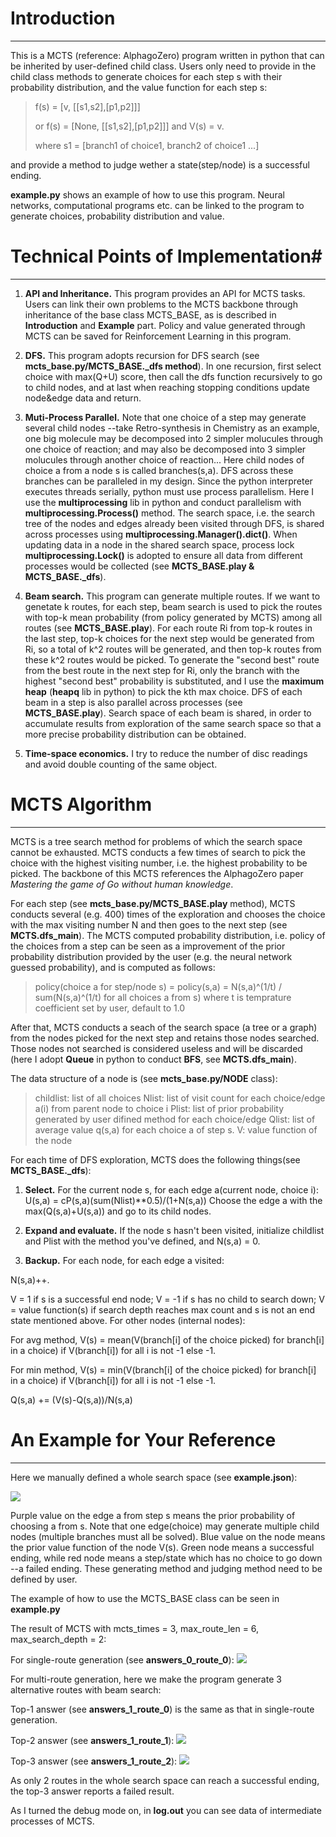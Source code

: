 # Introduction #

----------
This is a MCTS (reference: AlphagoZero) program written in python that can be inherited by user-defined child class. Users only need to provide in the child class methods to generate choices for each step s with their probability distribution, and the value function for each step s:
> f(s) = [v, [[s1,s2],[p1,p2]]] 
> 
> or f(s) = [None, [[s1,s2],[p1,p2]]] and V(s) = v.
> 
> where s1 = [branch1 of choice1, branch2 of choice1 ...]

and provide a method to judge wether a state(step/node) is a successful ending.

**example.py** shows an example of how to use this program. Neural networks, computational programs etc. can be linked to the program to generate choices, probability distribution and value.

# Technical Points of Implementation#

----------
1. **API and Inheritance.** This program provides an API for MCTS tasks. Users can link their own problems to the MCTS backbone through inheritance of the base class MCTS_BASE, as is described in **Introduction** and **Example** part. Policy and value generated through MCTS can be saved for Reinforcement Learning in this program.

2. **DFS.** This program adopts recursion for DFS search (see **mcts_base.py/MCTS_BASE._dfs method**). In one recursion, first select choice with max(Q+U) score, then call the dfs function recursively to go to child nodes, and at last when reaching stopping conditions update node&edge data and return.

3. **Muti-Process Parallel.** Note that one choice of a step may generate several child nodes --take Retro-synthesis in Chemistry as an example, one big molecule may be decomposed into 2 simpler molucules through one choice of reaction; and may also be decomposed into 3 simpler molucules through another choice of reaction... Here child nodes of choice a from a node s is called branches(s,a). DFS across these branches can be paralleled in my design. Since the python interpreter executes threads serially, python must use process parallelism. Here I use the **multiprocessing** lib in python and conduct parallelism with **multiprocessing.Process()** method. The search space, i.e. the search tree of the nodes and edges already been visited through DFS, is shared across processes using **multiprocessing.Manager().dict()**. When updating data in a node in the shared search space, process lock **multiprocessing.Lock()** is adopted to ensure all data from different processes would be collected (see **MCTS_BASE.play & MCTS_BASE._dfs**).

4. **Beam search.** This program can generate multiple routes. If we want to genetate k routes, for each step, beam search is used to pick the routes with top-k mean probability (from policy generated by MCTS) among all routes (see **MCTS_BASE.play**). For each route Ri from top-k routes in the last step, top-k choices for the next step would be generated from Ri, so a total of k^2 routes will be generated, and then top-k routes from these k^2 routes would be picked. To generate the "second best" route from the best route in the next step for Ri, only the branch with the highest "second best" probability is substituted, and I use the **maximum heap** (**heapq** lib in python) to pick the kth max choice. DFS of each beam in a step is also parallel across processes (see **MCTS_BASE.play**). Search space of each beam is shared, in order to accumulate results from exploration of the same search space so that a more precise probability distribution can be obtained.

5. **Time-space economics.** I try to reduce the number of disc readings and avoid double counting of the same object.


# MCTS Algorithm #

----------
MCTS is a tree search method for problems of which the search space cannot be exhausted. MCTS conducts a few times of search to pick the choice with the highest visiting number, i.e. the highest probability to be picked. The backbone of this MCTS references the AlphagoZero paper *Mastering the game of Go without human knowledge*. 

For each step (see **mcts_base.py/MCTS_BASE.play** method), MCTS conducts several (e.g. 400) times of the exploration and chooses the choice with the max visiting number N and then goes to the next step (see **MCTS.dfs_main**). The MCTS computed probability distribution, i.e. policy of the choices from a step can be seen as a improvement of the prior probability distribution provided by the user (e.g. the neural network guessed probability), and is computed as follows:

> policy(choice a for step/node s) = policy(s,a) = N(s,a)^(1/t) / sum(N(s,a)^(1/t) for all choices a from s)
> where t is temprature coefficient set by user, default to 1.0

After that, MCTS conducts a seach of the search space (a tree or a graph) from the nodes picked for the next step and retains those nodes searched. Those nodes not searched is considered useless and will be discarded (here I adopt **Queue** in python to conduct **BFS**, see **MCTS.dfs_main**).

The data structure of a node is (see **mcts_base.py/NODE** class):
> childlist: list of all choices
> Nlist: list of visit count for each choice/edge a(i) from parent node to choice i
> Plist: list of prior probability generated by user difined method for each choice/edge
> Qlist: list of average value q(s,a) for each choice a of step s.
> V: value function of the node

For each time of DFS exploration, MCTS does the following things(see **MCTS_BASE._dfs**):

1. **Select.** For the current node s, for each edge a(current node, choice i):
U(s,a) = cP(s,a)(sum(Nlist)**0.5)/(1+N(s,a))
Choose the edge a with the max(Q(s,a)+U(s,a)) and go to its child nodes.

2. **Expand and evaluate.** If the node s hasn't been visited, initialize childlist and Plist with the method you've defined, and N(s,a) = 0.

3. **Backup.**  For each node, for each edge a visited:

N(s,a)++.

V = 1 if s is a successful end node; V = -1 if s has no child to search down; V = value function(s) if search depth reaches max count and s is not an end state mentioned above. For other nodes (internal nodes):

For avg method, V(s) = mean(V(branch[i] of the choice picked) for branch[i] in a choice) if V(branch[i]) for all i is not -1 else -1.

For min method, V(s) = min(V(branch[i] of the choice picked) for branch[i] in a choice) if V(branch[i]) for all i is not -1 else -1.

Q(s,a) += (V(s)-Q(s,a))/N(s,a)

# An Example for Your Reference #

----------
Here we manually defined a whole search space (see **example.json**):

![](img/1.png)

Purple value on the edge a from step s means the prior probability of choosing a from s. Note that one edge(choice) may generate multiple child nodes (multiple branches must all be solved). Blue value on the node means the prior value function of the node V(s). Green node means a successful ending, while red node means a step/state which has no choice to go down --a failed ending. These generating method and judging method need to be defined by user.

The example of how to use the MCTS_BASE class can be seen in **example.py**

The result of MCTS with mcts_times = 3, max_route_len = 6, max_search_depth = 2:

For single-route generation (see **answers_0_route_0**):
![](img/2.png)

For multi-route generation, here we make the program generate 3 alternative routes with beam search:

Top-1 answer (see **answers_1_route_0**) is the same as that in single-route generation.

Top-2 answer (see **answers_1_route_1**):
![](img/3.png)

Top-3 answer (see **answers_1_route_2**): 
![](img/4.png)

As only 2 routes in the whole search space can reach a successful ending, the top-3 answer reports a failed result.

As I turned the debug mode on, in **log.out** you can see data of intermediate processes of MCTS.